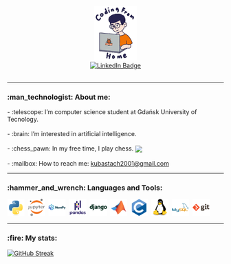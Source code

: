
<div class="center_div" align="center">
  <div class="header" align="center">
    <img src="gif/programmer.gif" width="100"/>
  </div>
  <div id="badges" align="center">
    <a href="https://www.linkedin.com/in/jakubstachowicz/">
      <img src="https://img.shields.io/badge/LinkedIn-blue?style=for-the-badge&logo=linkedin&logoColor=white" alt="LinkedIn Badge"/>
    </a>
  </div>
  <div>
    <img src="https://komarev.com/ghpvc/?username=mikitomi21&style=flat-square&color=blue" alt=""/>
  </div>
</div>

<hr>

<div>
  <div>
    <h3> :man_technologist: About me:</h3>
    <div>
      - :telescope: I’m computer science student at Gdańsk University of Tecnology.<br><br>
      - :brain: I’m interested in artificial intelligence.<br><br>
      - :chess_pawn: In my free time, I play chess. 
      <a href="https://www.chess.com/stats/overview/mikitomi21?">
        <img align='center' src='https://img.shields.io/badge/dynamic/json?label=rating&query=%24.chess_rapid.last.rating&url=https%3A%2F%2Fapi.chess.com%2Fpub%2Fplayer%2Fmikitomi21%2Fstats'/>
      </a><br><br>
      - :mailbox: How to reach me: <a href='mailto:kubastach2001@gmail.com'>kubastach2001@gmail.com</a>
    </div>
  </div>
</div>

<hr>

<div>
  <h3> :hammer_and_wrench: Languages and Tools: </h3>
  <div>
    <img src="https://github.com/devicons/devicon/blob/master/icons/python/python-original.svg" title="Python" alt="Python" width="40" height="40"/>&nbsp;  
    <img src="https://github.com/devicons/devicon/blob/master/icons/jupyter/jupyter-original-wordmark.svg" title="Jupyter" alt="Jupyter" width="40" height="40"/>&nbsp;  
    <img src="https://github.com/devicons/devicon/blob/master/icons/numpy/numpy-original-wordmark.svg" title="Numpy" alt="Numpy" width="40" height="40"/>&nbsp;  
    <img src="https://github.com/devicons/devicon/blob/master/icons/pandas/pandas-original-wordmark.svg" title="Pandas" alt="Pandas" width="40" height="40"/>&nbsp;  
    <img src="https://github.com/devicons/devicon/blob/master/icons/django/django-plain-wordmark.svg" title="Django" alt="Django" width="40" height="40"/>&nbsp; 
    <img src="https://github.com/devicons/devicon/blob/master/icons/matlab/matlab-original.svg" title="Matlab" alt="Matlab" width="40" height="40"/>&nbsp;
    <img src="https://github.com/devicons/devicon/blob/master/icons/c/c-original.svg" title="C" alt="C" width="40" height="40"/>&nbsp;
    <img src="https://github.com/devicons/devicon/blob/master/icons/linux/linux-original.svg" title="Linux" alt="Linux" width="40" height="40"/>&nbsp;
    <img src="https://github.com/devicons/devicon/blob/master/icons/mysql/mysql-original-wordmark.svg" title="Mysql" alt="Mysql" width="40" height="40"/>&nbsp;
    <img src="https://github.com/devicons/devicon/blob/master/icons/git/git-original-wordmark.svg" title="Git" **alt="Git" width="40" height="40"/>
  </div>
</div>

<hr>

<div>
  <h3> :fire: My stats: </h3>

  [![GitHub Streak](http://github-readme-streak-stats.herokuapp.com?user=mikitomi21&theme=dark&hide_border=true)](https://git.io/streak-stats)
</div>

